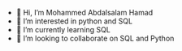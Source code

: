 - 👋 Hi, I’m Mohammed Abdalsalam Hamad  
- 👀 I’m interested in python and SQL
- 🌱 I’m currently learning SQL
- 💞️ I’m looking to collaborate on SQL and Python


<!---
the-moe997/the-moe997 is a ✨ special ✨ repository because its `README.md` (this file) appears on your GitHub profile.
You can click the Preview link to take a look at your changes.
--->
